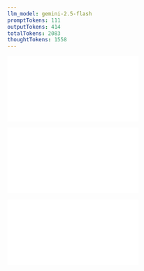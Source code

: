 ```yaml
---
llm_model: gemini-2.5-flash
promptTokens: 111
outputTokens: 414
totalTokens: 2083
thoughtTokens: 1558
---
```


![@](steps/_.112c4a90.md)

![@](steps/_.3f633c1c.md)

![@](steps/response.6cdf4aea.md)